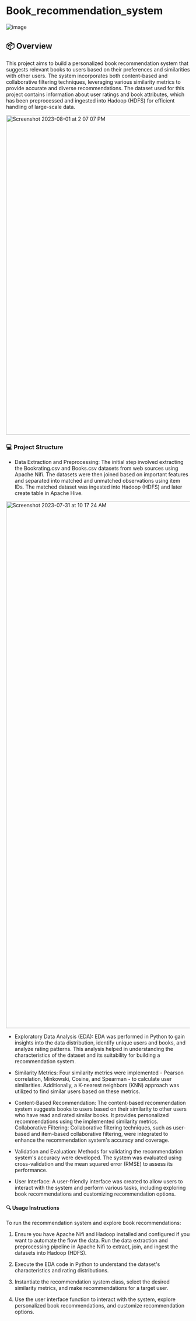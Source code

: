 # Book_recommendation_system

![image](https://github.com/Baci-Ak/Book_recommendation_system/assets/134199508/f495284a-bcb4-490f-93a7-85a08198a4d0)


## 📦 Overview
This project aims to build a personalized book recommendation system that suggests relevant books to users based on their preferences and similarities with other users. The system incorporates both content-based and collaborative filtering techniques, leveraging various similarity metrics to provide accurate and diverse recommendations. The dataset used for this project contains information about user ratings and book attributes, which has been preprocessed and ingested into Hadoop (HDFS) for efficient handling of large-scale data.

<img width="873" alt="Screenshot 2023-08-01 at 2 07 07 PM" src="https://github.com/Baci-Ak/Book_recommendation_system/assets/134199508/c51ebd47-5530-42cf-9dee-42363dd35f02">


### 💻 Project Structure
* Data Extraction and Preprocessing: The initial step involved extracting the Bookrating.csv and Books.csv datasets from web sources using Apache Nifi. The datasets were then joined based on important features and separated into matched and unmatched observations using item IDs. The matched dataset was ingested into Hadoop (HDFS) and later create table in Apache Hive.

<img width="1439" alt="Screenshot 2023-07-31 at 10 17 24 AM" src="https://github.com/Baci-Ak/Book_recommendation_system/assets/134199508/cd2d9565-26ee-4f1b-bf8d-b03c0d2aa46a">



* Exploratory Data Analysis (EDA): EDA was performed in Python to gain insights into the data distribution, identify unique users and books, and analyze rating patterns. This analysis helped in understanding the characteristics of the dataset and its suitability for building a recommendation system.

* Similarity Metrics: Four similarity metrics were implemented - Pearson correlation, Minkowski, Cosine, and Spearman - to calculate user similarities. Additionally, a K-nearest neighbors (KNN) approach was utilized to find similar users based on these metrics.

* Content-Based Recommendation: The content-based recommendation system suggests books to users based on their similarity to other users who have read and rated similar books. It provides personalized recommendations using the implemented similarity metrics.
Collaborative Filtering: Collaborative filtering techniques, such as user-based and item-based collaborative filtering, were integrated to enhance the recommendation system's accuracy and coverage.

* Validation and Evaluation: Methods for validating the recommendation system's accuracy were developed. The system was evaluated using cross-validation and the mean squared error (RMSE) to assess its performance.

* User Interface: A user-friendly interface was created to allow users to interact with the system and perform various tasks, including exploring book recommendations and customizing recommendation options.

####  🔍 Usage Instructions
To run the recommendation system and explore book recommendations:

1. Ensure you have Apache Nifi and Hadoop installed and configured if you want to automate the flow the data.
Run the data extraction and preprocessing pipeline in Apache Nifi to extract, join, and ingest the datasets into Hadoop (HDFS).

2. Execute the EDA code in Python to understand the dataset's characteristics and rating distributions.

3. Instantiate the recommendation system class, select the desired similarity metrics, and make recommendations for a target user.

4. Use the user interface function to interact with the system, explore personalized book recommendations, and customize recommendation options.
